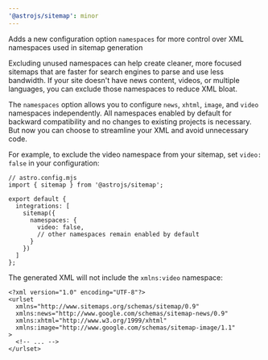 ```yaml
---
'@astrojs/sitemap': minor
---
```


Adds a new configuration option `namespaces` for more control over XML namespaces used in sitemap generation

Excluding unused namespaces can help create cleaner, more focused sitemaps that are faster for search engines to parse and use less bandwidth. If your site doesn't have news content, videos, or multiple languages, you can exclude those namespaces to reduce XML bloat.

The `namespaces` option allows you to configure `news`, `xhtml`, `image`, and `video` namespaces independently. All namespaces enabled by default for backward compatibility and no changes to existing projects is necessary. But now you can choose to streamline your XML and avoid unnecessary code.

For example, to exclude the video namespace from your sitemap, set `video: false` in your configuration:

```
// astro.config.mjs
import { sitemap } from '@astrojs/sitemap';

export default {
  integrations: [
    sitemap({
      namespaces: {
        video: false,
        // other namespaces remain enabled by default
      }
    })
  ]
};
```

The generated XML will not include the `xmlns:video` namespace:

```
<?xml version="1.0" encoding="UTF-8"?>
<urlset
  xmlns="http://www.sitemaps.org/schemas/sitemap/0.9"
  xmlns:news="http://www.google.com/schemas/sitemap-news/0.9"
  xmlns:xhtml="http://www.w3.org/1999/xhtml"
  xmlns:image="http://www.google.com/schemas/sitemap-image/1.1"
>
  <!-- ... -->
</urlset>
```
